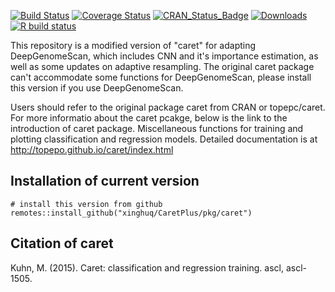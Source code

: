 [![Build Status](https://travis-ci.org/topepo/caret.svg?topepo=master)](https://travis-ci.org/topepo/caret)
[![Coverage Status](https://coveralls.io/repos/topepo/caret/badge.svg?branch=master)](https://coveralls.io/r/topepo/caret?branch=master)
[![CRAN_Status_Badge](http://www.r-pkg.org/badges/version/caret)](http://cran.r-project.org/web/packages/caret)
[![Downloads](http://cranlogs.r-pkg.org/badges/caret)](http://cran.rstudio.com/package=caret)
[![R build status](https://github.com/topepo/caret/workflows/R-CMD-check/badge.svg)](https://github.com/topepo/caret/actions)
  
This repository is a modified version of "caret" for adapting DeepGenomeScan, which includes CNN and it's importance estimation, as well as some updates on adaptive resampling. 
The original caret package can't accommodate some functions for DeepGenomeScan, please install this version if you use DeepGenomeScan. 

Users should refer to the original package caret from CRAN or topepc/caret. For more informatio about the caret pcakge, below is the link to the introduction of caret package.
Miscellaneous functions for training and plotting classification and regression models.  Detailed documentation is at http://topepo.github.io/caret/index.html

## Installation of current version

``````{r}
# install this version from github
remotes::install_github("xinghuq/CaretPlus/pkg/caret")

``````

## Citation of caret

Kuhn, M. (2015). Caret: classification and regression training. ascl, ascl-1505.
